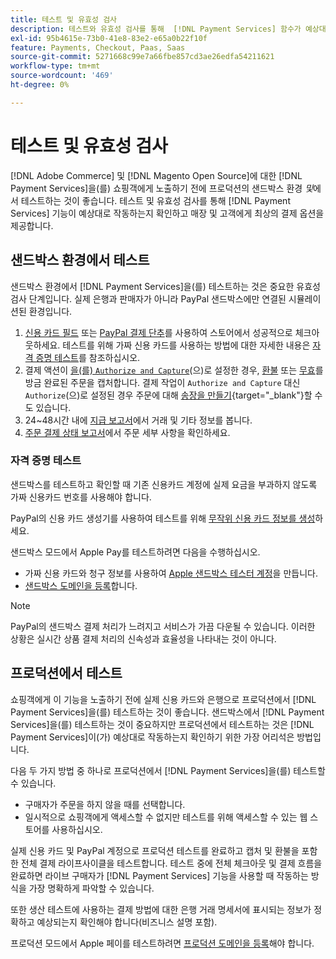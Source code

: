 ```yaml
---
title: 테스트 및 유효성 검사
description: 테스트와 유효성 검사를 통해  [!DNL Payment Services] 함수가 예상대로 작동하는지 확인하고 고객에게 최상의 결제 옵션을 제공합니다
exl-id: 95b4615e-73b0-41e8-83e2-e65a0b22f10f
feature: Payments, Checkout, Paas, Saas
source-git-commit: 5271668c99e7a66fbe857cd3ae26edfa54211621
workflow-type: tm+mt
source-wordcount: '469'
ht-degree: 0%

---
```


# 테스트 및 유효성 검사

[!DNL Adobe Commerce] 및 [!DNL Magento Open Source]에 대한 [!DNL Payment Services]을(를) 쇼핑객에게 노출하기 전에 프로덕션의 샌드박스 환경 _및_&#x200B;에서 테스트하는 것이 좋습니다. 테스트 및 유효성 검사를 통해 [!DNL Payment Services] 기능이 예상대로 작동하는지 확인하고 매장 및 고객에게 최상의 결제 옵션을 제공합니다.

## 샌드박스 환경에서 테스트

샌드박스 환경에서 [!DNL Payment Services]을(를) 테스트하는 것은 중요한 유효성 검사 단계입니다. 실제 은행과 판매자가 아니라 PayPal 샌드박스에만 연결된 시뮬레이션된 환경입니다.

1. [신용 카드 필드](payments-options.md#credit-card-fields) 또는 [PayPal 결제 단추](payments-options.md#paypal-smart-buttons)를 사용하여 스토어에서 성공적으로 체크아웃하세요. 테스트를 위해 가짜 신용 카드를 사용하는 방법에 대한 자세한 내용은 [자격 증명 테스트](#testing-credentials)를 참조하십시오.
1. 결제 액션이 [을(를) `Authorize and Capture`](onboard.md#set-payment-services-as-payment-method)(으)로 설정한 경우, [환불](refunds.md) 또는 [무효](voids.md)를 방금 완료된 주문을 캡처합니다. 결제 작업이 `Authorize and Capture` 대신 `Authorize`(으)로 설정된 경우 주문에 대해 [송장을 만들기](https://experienceleague.adobe.com/en/docs/commerce-admin/stores-sales/order-management/invoices#create-an-invoice){target="_blank"}할 수도 있습니다.
1. 24~48시간 내에 [지급 보고서](payouts.md)에서 거래 및 기타 정보를 봅니다.
1. [주문 결제 상태 보고서](order-payment-status.md)에서 주문 세부 사항을 확인하세요.

### 자격 증명 테스트

샌드박스를 테스트하고 확인할 때 기존 신용카드 계정에 실제 요금을 부과하지 않도록 가짜 신용카드 번호를 사용해야 합니다.

PayPal의 신용 카드 생성기를 사용하여 테스트를 위해 [무작위 신용 카드 정보를 생성](https://www.paypal.com/us/smarthelp/article/where-can-i-find-test-credit-card-numbers-ts2157)하세요.

샌드박스 모드에서 Apple Pay를 테스트하려면 다음을 수행하십시오.

* 가짜 신용 카드와 청구 정보를 사용하여 [Apple 샌드박스 테스터 계정](https://developer.apple.com/apple-pay/sandbox-testing/#create-a-sandbox-tester-account)을 만듭니다.
* [샌드박스 도메인을 등록](https://developer.paypal.com/docs/checkout/apm/apple-pay/#link-registeryoursandboxdomains)합니다.

>[!NOTE]
>
>PayPal의 샌드박스 결제 처리가 느려지고 서비스가 가끔 다운될 수 있습니다. 이러한 상황은 실시간 상품 결제 처리의 신속성과 효율성을 나타내는 것이 아니다.

## 프로덕션에서 테스트

쇼핑객에게 이 기능을 노출하기 전에 실제 신용 카드와 은행으로 프로덕션에서 [!DNL Payment Services]을(를) 테스트하는 것이 좋습니다. 샌드박스에서 [!DNL Payment Services]을(를) 테스트하는 것이 중요하지만 프로덕션에서 테스트하는 것은 [!DNL Payment Services]이(가) 예상대로 작동하는지 확인하기 위한 가장 어리석은 방법입니다.

다음 두 가지 방법 중 하나로 프로덕션에서 [!DNL Payment Services]을(를) 테스트할 수 있습니다.

* 구매자가 주문을 하지 않을 때를 선택합니다.
* 일시적으로 쇼핑객에게 액세스할 수 없지만 테스트를 위해 액세스할 수 있는 웹 스토어를 사용하십시오.

실제 신용 카드 및 PayPal 계정으로 프로덕션 테스트를 완료하고 캡처 및 환불을 포함한 전체 결제 라이프사이클을 테스트합니다. 테스트 중에 전체 체크아웃 및 결제 흐름을 완료하면 라이브 구매자가 [!DNL Payment Services] 기능을 사용할 때 작동하는 방식을 가장 명확하게 파악할 수 있습니다.

또한 생산 테스트에 사용하는 결제 방법에 대한 은행 거래 명세서에 표시되는 정보가 정확하고 예상되는지 확인해야 합니다(비즈니스 설명 포함).

프로덕션 모드에서 Apple 페이를 테스트하려면 [프로덕션 도메인을 등록](https://developer.paypal.com/docs/checkout/apm/apple-pay/#register-your-live-domain)해야 합니다.

